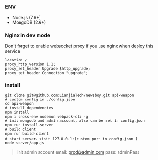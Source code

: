 
### ENV
- Node.js (7.6+)
- MongoDB (2.6+)


### Nginx in dev mode

Don't forget to enable websocket proxy if you use nginx when deploy this service

``` shell
location /
proxy_http_version 1.1;
proxy_set_header Upgrade $http_upgrade;
proxy_set_header Connection "upgrade";
```

### install

```shell
git clone git@github.com:LianjiaTech/newsboy.git api-weapon
# custom config in ./config.json
cd api-weapon
# install dependencies
npm install
npm i cross-env nodemon webpack-cli -g
# init mongodb and admin account, also can be set in config.json
npm run install-server
# build client
npm run build-client 
# start server，visit 127.0.0.1:{custom port in config.json }
node server/app.js 
```

> init admin account
> email: prod@admin.com
> pass: adminPass
